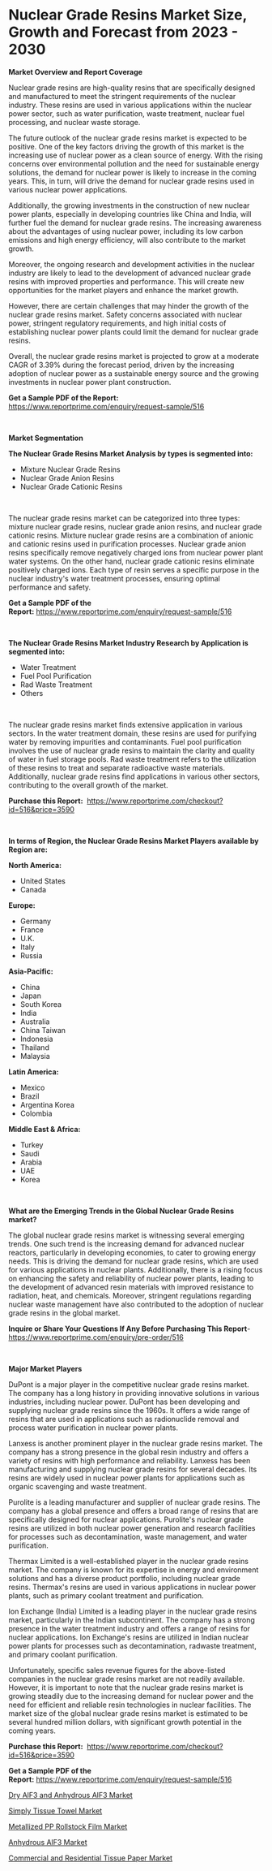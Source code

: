 <p><h1>Nuclear Grade Resins Market Size, Growth and Forecast from 2023 - 2030</h1></p><p><strong>Market Overview and Report Coverage</strong></p>
<p><p>Nuclear grade resins are high-quality resins that are specifically designed and manufactured to meet the stringent requirements of the nuclear industry. These resins are used in various applications within the nuclear power sector, such as water purification, waste treatment, nuclear fuel processing, and nuclear waste storage.</p><p>The future outlook of the nuclear grade resins market is expected to be positive. One of the key factors driving the growth of this market is the increasing use of nuclear power as a clean source of energy. With the rising concerns over environmental pollution and the need for sustainable energy solutions, the demand for nuclear power is likely to increase in the coming years. This, in turn, will drive the demand for nuclear grade resins used in various nuclear power applications.</p><p>Additionally, the growing investments in the construction of new nuclear power plants, especially in developing countries like China and India, will further fuel the demand for nuclear grade resins. The increasing awareness about the advantages of using nuclear power, including its low carbon emissions and high energy efficiency, will also contribute to the market growth.</p><p>Moreover, the ongoing research and development activities in the nuclear industry are likely to lead to the development of advanced nuclear grade resins with improved properties and performance. This will create new opportunities for the market players and enhance the market growth.</p><p>However, there are certain challenges that may hinder the growth of the nuclear grade resins market. Safety concerns associated with nuclear power, stringent regulatory requirements, and high initial costs of establishing nuclear power plants could limit the demand for nuclear grade resins.</p><p>Overall, the nuclear grade resins market is projected to grow at a moderate CAGR of 3.39% during the forecast period, driven by the increasing adoption of nuclear power as a sustainable energy source and the growing investments in nuclear power plant construction.</p></p>
<p><strong>Get a Sample PDF of the Report:</strong> <a href="https://www.reportprime.com/enquiry/request-sample/516">https://www.reportprime.com/enquiry/request-sample/516</a></p>
<p>&nbsp;</p>
<p><strong>Market Segmentation</strong></p>
<p><strong>The Nuclear Grade Resins Market Analysis by types is segmented into:</strong></p>
<p><ul><li>Mixture Nuclear Grade Resins</li><li>Nuclear Grade Anion Resins</li><li>Nuclear Grade Cationic Resins</li></ul></p>
<p>&nbsp;</p>
<p><p>The nuclear grade resins market can be categorized into three types: mixture nuclear grade resins, nuclear grade anion resins, and nuclear grade cationic resins. Mixture nuclear grade resins are a combination of anionic and cationic resins used in purification processes. Nuclear grade anion resins specifically remove negatively charged ions from nuclear power plant water systems. On the other hand, nuclear grade cationic resins eliminate positively charged ions. Each type of resin serves a specific purpose in the nuclear industry's water treatment processes, ensuring optimal performance and safety.</p></p>
<p><strong>Get a Sample PDF of the Report:</strong>&nbsp;<a href="https://www.reportprime.com/enquiry/request-sample/516">https://www.reportprime.com/enquiry/request-sample/516</a></p>
<p>&nbsp;</p>
<p><strong>The Nuclear Grade Resins Market Industry Research by Application is segmented into:</strong></p>
<p><ul><li>Water Treatment</li><li>Fuel Pool Purification</li><li>Rad Waste Treatment</li><li>Others</li></ul></p>
<p>&nbsp;</p>
<p><p>The nuclear grade resins market finds extensive application in various sectors. In the water treatment domain, these resins are used for purifying water by removing impurities and contaminants. Fuel pool purification involves the use of nuclear grade resins to maintain the clarity and quality of water in fuel storage pools. Rad waste treatment refers to the utilization of these resins to treat and separate radioactive waste materials. Additionally, nuclear grade resins find applications in various other sectors, contributing to the overall growth of the market.</p></p>
<p><strong>Purchase this Report:</strong>&nbsp; <a href="https://www.reportprime.com/checkout?id=516&price=3590">https://www.reportprime.com/checkout?id=516&price=3590</a></p>
<p>&nbsp;</p>
<p><strong>In terms of Region, the Nuclear Grade Resins Market Players available by Region are:</strong></p>
<p>
    <p> <strong> North America: </strong>
        <ul>
            <li>United States</li>
            <li>Canada</li>
        </ul>
        </p> 
    <p> <strong> Europe: </strong>
        <ul>
            <li>Germany</li>
            <li>France</li>
            <li>U.K.</li>
            <li>Italy</li>
            <li>Russia</li>
        </ul>
        </p> 
    <p> <strong> Asia-Pacific: </strong>
        <ul>
            <li>China</li>
            <li>Japan</li>
            <li>South Korea</li>
            <li>India</li>
            <li>Australia</li>
            <li>China Taiwan</li>
            <li>Indonesia</li>
            <li>Thailand</li>
            <li>Malaysia</li>
        </ul>
        </p> 
    <p> <strong> Latin America: </strong>
        <ul>
            <li>Mexico</li>
            <li>Brazil</li>
            <li>Argentina Korea</li>
            <li>Colombia</li>
        </ul>
        </p> 
    <p> <strong> Middle East & Africa: </strong>
        <ul>
            <li>Turkey</li>
            <li>Saudi</li>
            <li>Arabia</li>
            <li>UAE</li>
            <li>Korea</li>
        </ul>
    </p>
    </p>
<p>&nbsp;</p>
<p><strong>What are the Emerging Trends in the Global Nuclear Grade Resins market?</strong></p>
<p><p>The global nuclear grade resins market is witnessing several emerging trends. One such trend is the increasing demand for advanced nuclear reactors, particularly in developing economies, to cater to growing energy needs. This is driving the demand for nuclear grade resins, which are used for various applications in nuclear plants. Additionally, there is a rising focus on enhancing the safety and reliability of nuclear power plants, leading to the development of advanced resin materials with improved resistance to radiation, heat, and chemicals. Moreover, stringent regulations regarding nuclear waste management have also contributed to the adoption of nuclear grade resins in the global market.</p></p>
<p><strong>Inquire or Share Your Questions If Any Before Purchasing This Report</strong>- <a href="https://www.reportprime.com/enquiry/pre-order/516">https://www.reportprime.com/enquiry/pre-order/516</a></p>
<p>&nbsp;</p>
<p><strong>Major Market Players</strong></p>
<p><p>DuPont is a major player in the competitive nuclear grade resins market. The company has a long history in providing innovative solutions in various industries, including nuclear power. DuPont has been developing and supplying nuclear grade resins since the 1960s. It offers a wide range of resins that are used in applications such as radionuclide removal and process water purification in nuclear power plants. </p><p>Lanxess is another prominent player in the nuclear grade resins market. The company has a strong presence in the global resin industry and offers a variety of resins with high performance and reliability. Lanxess has been manufacturing and supplying nuclear grade resins for several decades. Its resins are widely used in nuclear power plants for applications such as organic scavenging and waste treatment.</p><p>Purolite is a leading manufacturer and supplier of nuclear grade resins. The company has a global presence and offers a broad range of resins that are specifically designed for nuclear applications. Purolite's nuclear grade resins are utilized in both nuclear power generation and research facilities for processes such as decontamination, waste management, and water purification.</p><p>Thermax Limited is a well-established player in the nuclear grade resins market. The company is known for its expertise in energy and environment solutions and has a diverse product portfolio, including nuclear grade resins. Thermax's resins are used in various applications in nuclear power plants, such as primary coolant treatment and purification.</p><p>Ion Exchange (India) Limited is a leading player in the nuclear grade resins market, particularly in the Indian subcontinent. The company has a strong presence in the water treatment industry and offers a range of resins for nuclear applications. Ion Exchange's resins are utilized in Indian nuclear power plants for processes such as decontamination, radwaste treatment, and primary coolant purification.</p><p>Unfortunately, specific sales revenue figures for the above-listed companies in the nuclear grade resins market are not readily available. However, it is important to note that the nuclear grade resins market is growing steadily due to the increasing demand for nuclear power and the need for efficient and reliable resin technologies in nuclear facilities. The market size of the global nuclear grade resins market is estimated to be several hundred million dollars, with significant growth potential in the coming years.</p></p>
<p><strong>Purchase this Report:</strong>&nbsp;&nbsp;<a href="https://www.reportprime.com/checkout?id=516&price=3590">https://www.reportprime.com/checkout?id=516&price=3590</a></p>
<p></p>
<p><strong>Get a Sample PDF of the Report:</strong>&nbsp;<a href="https://www.reportprime.com/enquiry/request-sample/516">https://www.reportprime.com/enquiry/request-sample/516</a></p>
<p><p><a href="https://github.com/merzlyukov93/Market-Research-Report-List-1/blob/main/dry-alf3-and-anhydrous-alf3-market.md">Dry AlF3 and Anhydrous AlF3 Market</a></p><p><a href="https://github.com/melchekhinf/Market-Research-Report-List-1/blob/main/simply-tissue-towel-market.md">Simply Tissue Towel Market</a></p><p><a href="https://github.com/kholmovskayalyudmila/Market-Research-Report-List-1/blob/main/metallized-pp-rollstock-film-market.md">Metallized PP Rollstock Film Market</a></p><p><a href="https://github.com/sofyaavrova/Market-Research-Report-List-1/blob/main/anhydrous-alf3-market.md">Anhydrous AlF3 Market</a></p><p><a href="https://github.com/sndrkn/Market-Research-Report-List-1/blob/main/commercial-and-residential-tissue-paper-market.md">Commercial and Residential Tissue Paper Market</a></p></p>